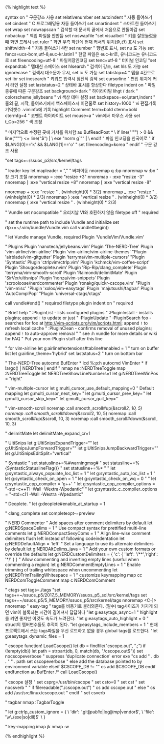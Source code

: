 {% highlight text %}


syntax on "  구문강조 사용
set relativenumber
set autoindent       " 자동 들여쓰기
set cindent          " C 프로그래밍용 자동 들여쓰기
set smartindent      " 스마트한 들여쓰기
set wrap
set nowrapscan       " 검색할 때 문서의 끝에서 처음으로 안돌아감
set nobackup         " 백업 파일을 안만듬
set noswapfile
"set visualbell      " 키를 잘못눌렀을 때 화면 프레시
set ruler            " 화면 우측 하단에 현재 커서의 위치(줄,칸) 표시
set shiftwidth=4     " 자동 들여쓰기 4칸
set number           " 행번호 표시, set nu 도 가능
set fencs=ucs-bom,utf-8,euc-kr.latin1 " 한글 파일은 euc-kr로, 유니코드는 유니코드로
set fileencoding=utf-8 " 파일저장인코딩
set tenc=utf-8       " 터미널 인코딩
"set expandtab       " 탭대신 스페이스
set hlsearch         " 검색어 강조, set hls 도 가능
set ignorecase       " 검색시 대소문자 무시, set ic 도 가능
set tabstop=4        " 탭을 4칸으로
set lbr
set incsearch        " 키워드 입력시 점진적 검색
set cursorline       " 편집 위치에 커서 라인 설정
set laststatus=2     " 상태바 표시를 항상한다
filetype indent on   " 파일 종류에 따른 구문강조
set background=dark  " 하이라이팅 lihgt / dark
" colorscheme jellybeans  "  vi 색상 테마 설정
set backspace=eol,start,indent "  줄의 끝, 시작, 들여쓰기에서 백스페이스시 이전줄로
set history=1000     " vi 편집기록 기억갯수 .viminfo에 기록
highlight Comment term=bold cterm=bold ctermfg=4
" 코멘트 하이라이트
set mouse=a          " vim에서 마우스 사용
set t_Co=256         " 색 조정

" 마지막으로 수정된 곳에 커서를 위치함
au BufReadPost *
\ if line("'\"") > 0 && line("'\"") <= line("$") |
\ exe "norm g`\"" |
\ endif
" 파일 인코딩을 한국어로
" if $LANG[0]=='k' && $LANG[1]=='o'
" set fileencoding=korea
" endif
" 구문 강조 사용

"set tags=~/ssuos_p3/src/kernel/tags

" leader key
let mapleader = ","
" 버퍼이동
nnoremap <leader>q :bp<CR>
nnoremap <leader>w :bn<CR>
" 창 크기 조절
nnoremap <silent> <Leader>= :exe "resize +3"<CR>
nnoremap <silent> <Leader>- :exe "resize -3"<CR>
nnoremap <silent> <Leader>] :exe "vertical resize +8"<CR>
nnoremap <silent> <Leader>[ :exe "vertical resize -8"<CR>
 
nnoremap <silent> <Leader>+ :exe "resize " . (winheight(0) * 3/2)<CR>
nnoremap <silent> <Leader>_ :exe "resize " . (winheight(0) * 2/3)<CR>
nnoremap <silent> <Leader>} :exe "vertical resize " . (winheight(0) * 3/2)<CR>
nnoremap <silent> <Leader>{ :exe "vertical resize " . (winheight(0) * 2/3)<CR>

" Vundle
set nocompatible     " 오리지날 VI와 호환하지 않음
filetype off                  " required

" set the runtime path to include Vundle and initialize
set rtp+=~/.vim/bundle/Vundle.vim
call vundle#begin()

" let Vundle manage Vundle, required
Plugin 'VundleVim/Vundle.vim'

" Plugins
Plugin 'nanotech/jellybeans.vim' 
Plugin 'The-NERD-Tree'
Plugin 'vim-airline/vim-airline'
Plugin 'vim-airline/vim-airline-themes'
"Plugin 'airblade/vim-gitgutter'
Plugin 'terryma/vim-multiple-cursors'
"Plugin 'Syntastic'
Plugin 'ctrlpvim/ctrlp.vim'
Plugin 'kchmck/vim-coffee-script'
Plugin 'Shougo/deoplete.nvim'
Plugin 'Rip-Rip/clang_complete'
Plugin 'terryma/vim-smooth-scroll' 
Plugin 'Raimondi/delimitMate'
Plugin 'SirVer/ultisnips'
Plugin 'honza/vim-snippets'
Plugin 'scrooloose/nerdcommenter'
Plugin 'ronakg/quickr-cscope.vim'
"Plugin 'vim-misc'
"Plugin 'xolox/vim-easytags'
Plugin 'majutsushi/tagbar'
Plugin 'AutoComplPop'
"Plugin 'universal-ctags/ctags'


call vundle#end()            " required
filetype plugin indent on    " required

" Brief help
" :PluginList       - lists configured plugins
" :PluginInstall    - installs plugins; append `!` to update or just
" :PluginUpdate
" :PluginSearch foo - searches for foo at http://vim-scripts.org/vim/scripts.html; append `!` to refresh local cache
" :PluginClean      - confirms removal of unused plugins; append `!` to auto-approve removal
"
" see :h vundle for more details or wiki for FAQ
" Put your non-Plugin stuff after this line

" for vim-airline
let g:airline#extensions#tabline#enabled = 1 " turn on buffer list
let g:airline_theme='hybrid'
set laststatus=2 " turn on bottom bar

" The-NERD-Tree
autocmd BufEnter * lcd %:p:h
autocmd VimEnter * if !argc() | NERDTree | endif
" nmap <leader>ne :NERDTreeToggle<cr>
map <F3> :NERDTreeToggle<cr>
let NERDTreeShowLineNumbers=1
let g:NERDTreeWinPos = "right"

" vim-multiple-cursor
let g:multi_cursor_use_default_mapping=0
" Default mapping
let g:multi_cursor_next_key='<C-n>'
let g:multi_cursor_prev_key='<C-p>'
let g:multi_cursor_skip_key='<C-x>'
let g:multi_cursor_quit_key='<Esc>'

" vim-smooth-scroll
noremap <silent> <c-b> :call smooth_scroll#up(&scroll*2, 10, 5)<CR>
noremap <silent> <c-f> :call smooth_scroll#down(&scroll*2, 10, 5)<CR>
noremap <silent> <c-u> :call smooth_scroll#up(&scroll, 10, 3)<CR>
noremap <silent> <c-d> :call smooth_scroll#down(&scroll, 10, 3)<CR>

" delimitMate
 let delimitMate_expand_cr=1

" UltiSnips
let g:UltiSnipsExpandTrigger="<tab>"
let g:UltiSnipsJumpForwardTrigger="<tab>"
let g:UltiSnipsJumpBackwardTrigger="<s-tab>"
let g:UltiSnipsEditSplit="vertical"

" Syntastic
" set statusline+=%#warningmsg#
" set statusline+=%{SyntasticStatuslineFlag()}
" set statusline+=%*
"
" let g:syntastic_always_populate_loc_list = 1
" let g:syntastic_auto_loc_list = 1
" let g:syntastic_check_on_open = 1
" let g:syntastic_check_on_wq = 0
"
" let g:syntastic_cpp_compiler = 'g++'
" let g:syntastic_cpp_compiler_options = "-std=c++11 -Wall -Wextra-Wpedantic"
" let g:syntastic_c_compiler_options = "-std=c11 -Wall -Wextra -Wpedantic"

" Deoplete.
" let g:deoplete#enable_at_startup = 1

" clang_complete
set completeopt-=preview

" NERD Commenter
" Add spaces after comment delimiters by default
let g:NERDSpaceDelims = 1
" Use compact syntax for prettified multi-line comments
let g:NERDCompactSexyComs = 1
" Align line-wise comment delimiters flush left instead of following codeindentation
let g:NERDDefaultAlign = 'left'
" Set a language to use its alternate delimiters by default
let g:NERDAltDelims_java = 1
" Add your own custom formats or override the defaults
let g:NERDCustomDelimiters = { 'c': { 'left': '/**','right': '*/' } }
" Allow commenting and inverting empty lines (useful when commenting a region)
let g:NERDCommentEmptyLines = 1
" Enable trimming of trailing whitespace when uncommenting
let g:NERDTrimTrailingWhitespace = 1
" customize keymapping
map <Leader>cc <plug>NERDComToggleComment
map <Leader>c<space> <plug>NERDComComment

" ctags
set tags=./tags
"set tags+=~/ssuos_p5/2017_5_MEMORY/ssuos_p5_sol/src/kernel/tags
set tags+=~/ssuos_p5/5_MEMORY/ssuos_p5/src/kernel/tags
nnoremap <F9> <C-]>
nnoremap <F10> <C-t>
" easy-tag 
" tags를 비동기로 불러와준다. (필수) tag사이즈가 커지게 되면 vim이 블록되는 시간이 길어져서 답답하다 
"let g:easytags_async=1 
" highlight를 켜면 좋지만 이것도 속도가 느려진다.
"let g:easytags_auto_highlight = 0
" struct의 멤버변수들도 추적이 된다. 
"let g:easytags_include_members = 1 
" 현재 프로젝트에서 쓰는 tags파일을 우선 로드하고 없을 경우 global tags를 로드한다. 
"let g:easytags_dynamic_files = 1

" cscope
function! LoadCscope() 
	let db = findfile("cscope.out", ".;") 
	if (!empty(db))
		let path = strpart(db, 0, match(db, "/cscope.out$")) 
		set nocscopeverbose " suppress 'duplicate connection' error
		exe "cs add " . db . " " . path 
		set cscopeverbose
	" else add the database pointed to by environment variable
	elseif $CSCOPE_DB != ""
		cs add $CSCOPE_DB 
	endif
endfunction
au BufEnter /* call LoadCscope()

" cscope 설정
" set csprg=/usr/bin/cscope
" set csto=0
" set cst
" set nocsverb
"
" if filereadable("./cscope.out")
"     cs add cscope.out
" else
"     cs add /usr/src/linux/cscope.out
" endif
" set csverb


" tagbar
nmap <F8> :TagbarToggle<CR>

"
let g:ctrlp_custom_ignore = {
  \ 'dir':  '\.git$\|public$\|log$\|tmp$\|vendor$',
  \ 'file': '\v\.(exe|so|dll)$'
  \ }

" key-mapping
imap jk <ESC>
nmap <F2> :w<CR>

{% endhighlight %}
